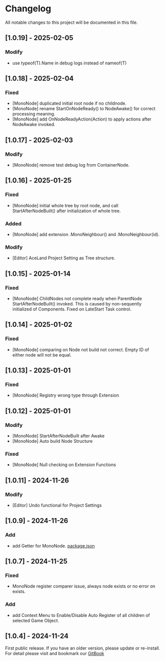 ﻿# Changelog

All notable changes to this project will be documented in this file.

## [1.0.19] - 2025-02-05

### Modify
- use typeof(T).Name in debug logs instead of nameof(T)

## [1.0.18] - 2025-02-04

### Fixed
- [MonoNode] duplicated initial root node if no childnode.
- [MonoNode] rename StartOnNodeReady() to NodeAwake() for correct processing meaning.
- [MonoNode] add OnNodeReadyAction(Action) to apply actions after NodeAwake invoked.

## [1.0.17] - 2025-02-03

### Modify
- [MonoNode] remove test debug log from ContainerNode.

## [1.0.16] - 2025-01-25

### Fixed
- [MonoNode] initial whole tree by root node, and call StartAfterNodeBuilt() after initialization of whole tree.
### Added
- [MonoNode] add extension .MonoNeighbour<T>() and .MonoNeighbour<T>(id).
### Modify
- [Editor] AceLand Project Setting as Tree structure.

## [1.0.15] - 2025-01-14

### Fixed
- [MonoNode] ChildNodes not complete ready when ParentNode StartAfterNodeBuilt() invoked. This is caused by non-sequently initialized of Components.  Fixed on LateStart Task control.

## [1.0.14] - 2025-01-02

### Fixed
- [MonoNode] comparing on Node not build not correct. Empty ID of either node will not be equal.

## [1.0.13] - 2025-01-01

### Fixed
- [MonoNode] Registry wrong type through Extension

## [1.0.12] - 2025-01-01

### Modify
- [MonoNode] StartAfterNodeBuilt after Awake
- [MonoNode] Auto build Node Structure

### Fixed
- [MonoNode] Null checking on Extension Functions

## [1.0.11] - 2024-11-26

### Modify
- [Editor] Undo functional for Project Settings

## [1.0.9] - 2024-11-26

### Add
- add Getter for MonoNode.
[package.json](package.json)
## [1.0.7] - 2024-11-25

### Fixed
- MonoNode register comparer issue, always node exists or no error on exists.

### Add
- add Context Menu to Enable/Disable Auto Register of all children of selected Game Object. 

## [1.0.4] - 2024-11-24

First public release. If you have an older version, please update or re-install.   
For detail please visit and bookmark our [GitBook](https://aceland-workshop.gitbook.io/aceland-unity-packages/)
